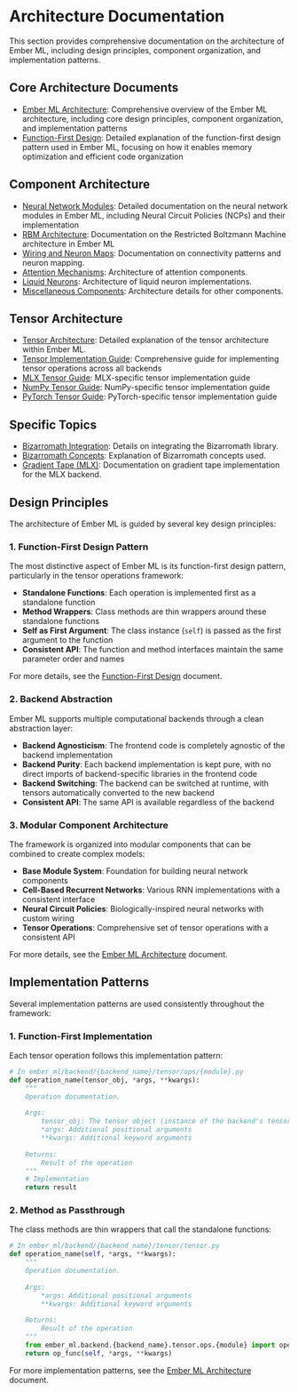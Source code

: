 # Architecture Documentation

This section provides comprehensive documentation on the architecture of Ember ML, including design principles, component organization, and implementation patterns.

## Core Architecture Documents

- [Ember ML Architecture](architecture.md): Comprehensive overview of the Ember ML architecture, including core design principles, component organization, and implementation patterns
- [Function-First Design](function_first_design.md): Detailed explanation of the function-first design pattern used in Ember ML, focusing on how it enables memory optimization and efficient code organization

## Component Architecture

- [Neural Network Modules](neural_network_modules.md): Detailed documentation on the neural network modules in Ember ML, including Neural Circuit Policies (NCPs) and their implementation
- [RBM Architecture](rbm_architecture.md): Documentation on the Restricted Boltzmann Machine architecture in Ember ML
- [Wiring and Neuron Maps](wiring.md): Documentation on connectivity patterns and neuron mapping.
- [Attention Mechanisms](attention/index.md): Architecture of attention components.
- [Liquid Neurons](liquidneurons/index.md): Architecture of liquid neuron implementations.
- [Miscellaneous Components](misc/index.md): Architecture details for other components.

## Tensor Architecture

- [Tensor Architecture](tensor_architecture.md): Detailed explanation of the tensor architecture within Ember ML.
- [Tensor Implementation Guide](../plans/tensor_implementation/tensor_implementation_guide.md): Comprehensive guide for implementing tensor operations across all backends
- [MLX Tensor Guide](../plans/tensor_implementation/mlx_tensor_guide.md): MLX-specific tensor implementation guide
- [NumPy Tensor Guide](../plans/tensor_implementation/numpy_tensor_guide.md): NumPy-specific tensor implementation guide
- [PyTorch Tensor Guide](../plans/tensor_implementation/torch_tensor_guide.md): PyTorch-specific tensor implementation guide

## Specific Topics

- [Bizarromath Integration](bizarromath_integration.md): Details on integrating the Bizarromath library.
- [Bizarromath Concepts](bizarromath.md): Explanation of Bizarromath concepts used.
- [Gradient Tape (MLX)](gradient_tape_mlx.md): Documentation on gradient tape implementation for the MLX backend.

## Design Principles

The architecture of Ember ML is guided by several key design principles:

### 1. Function-First Design Pattern

The most distinctive aspect of Ember ML is its function-first design pattern, particularly in the tensor operations framework:

- **Standalone Functions**: Each operation is implemented first as a standalone function
- **Method Wrappers**: Class methods are thin wrappers around these standalone functions
- **Self as First Argument**: The class instance (`self`) is passed as the first argument to the function
- **Consistent API**: The function and method interfaces maintain the same parameter order and names

For more details, see the [Function-First Design](function_first_design.md) document.

### 2. Backend Abstraction

Ember ML supports multiple computational backends through a clean abstraction layer:

- **Backend Agnosticism**: The frontend code is completely agnostic of the backend implementation
- **Backend Purity**: Each backend implementation is kept pure, with no direct imports of backend-specific libraries in the frontend code
- **Backend Switching**: The backend can be switched at runtime, with tensors automatically converted to the new backend
- **Consistent API**: The same API is available regardless of the backend

### 3. Modular Component Architecture

The framework is organized into modular components that can be combined to create complex models:

- **Base Module System**: Foundation for building neural network components
- **Cell-Based Recurrent Networks**: Various RNN implementations with a consistent interface
- **Neural Circuit Policies**: Biologically-inspired neural networks with custom wiring
- **Tensor Operations**: Comprehensive set of tensor operations with a consistent API

For more details, see the [Ember ML Architecture](ember_ml_architecture.md) document.

## Implementation Patterns

Several implementation patterns are used consistently throughout the framework:

### 1. Function-First Implementation

Each tensor operation follows this implementation pattern:

```python
# In ember_ml/backend/{backend_name}/tensor/ops/{module}.py
def operation_name(tensor_obj, *args, **kwargs):
    """
    Operation documentation.
    
    Args:
        tensor_obj: The tensor object (instance of the backend's tensor class)
        *args: Additional positional arguments
        **kwargs: Additional keyword arguments
        
    Returns:
        Result of the operation
    """
    # Implementation
    return result
```

### 2. Method as Passthrough

The class methods are thin wrappers that call the standalone functions:

```python
# In ember_ml/backend/{backend_name}/tensor/tensor.py
def operation_name(self, *args, **kwargs):
    """
    Operation documentation.
    
    Args:
        *args: Additional positional arguments
        **kwargs: Additional keyword arguments
        
    Returns:
        Result of the operation
    """
    from ember_ml.backend.{backend_name}.tensor.ops.{module} import operation_name as op_func
    return op_func(self, *args, **kwargs)
```

For more implementation patterns, see the [Ember ML Architecture](ember_ml_architecture.md) document.